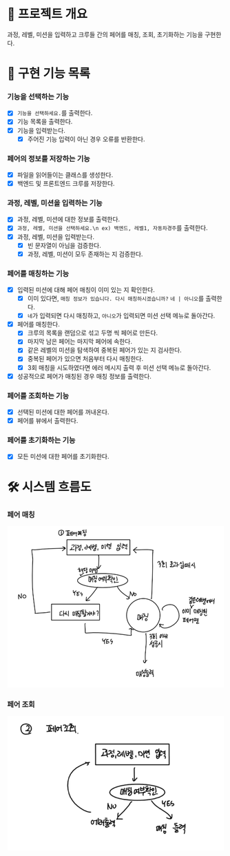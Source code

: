 # 💪 프로젝트 개요

과정, 레벨, 미션을 입력하고 크루들 간의 페어를 매칭, 조회, 초기화하는 기능을 구현한다.

# 📝 구현 기능 목록

### 기능을 선택하는 기능

- [x] `기능을 선택하세요.`를 출력한다.
- [x] 기능 목록을 출력한다.
- [x] 기능을 입력받는다.
    - [x] 주어진 기능 입력이 아닌 경우 오류를 반환한다.

### 페어의 정보를 저장하는 기능

- [x] 파일을 읽어들이는 클래스를 생성한다.
- [x] 백엔드 및 프론트엔드 크루를 저장한다.

### 과정, 레벨, 미션을 입력하는 기능

- [x] 과정, 레벨, 미션에 대한 정보를 출력한다.
- [x] `과정, 레벨, 미션을 선택하세요.\n ex) 백엔드, 레벨1, 자동차경주`를 출력한다.
- [x] 과정, 레벨, 미션을 입력받는다.
    - [x] 빈 문자열이 아님을 검증한다.
    - [x] 과정, 레벨, 미션이 모두 존재하는 지 검증한다.

### 페어를 매칭하는 기능

- [x] 입력된 미션에 대해 페어 매칭이 이미 있는 지 확인한다.
    - [x] 이미 있다면, `매칭 정보가 있습니다. 다시 매칭하시겠습니까?` `네 | 아니오`를 출력한다.
    - [x] `네`가 입력되면 다시 매칭하고, `아니오`가 입력되면 미션 선택 메뉴로 돌아간다.
- [x] 페어를 매칭한다.
    - [x] 크루의 목록을 랜덤으로 섞고 두명 씩 페어로 만든다.
    - [x] 마지막 남은 페어는 마지막 페어에 속한다.
    - [x] 같은 레벨의 미션을 탐색하여 중복된 페어가 있는 지 검사한다.
    - [x] 중복된 페어가 있으면 처음부터 다시 매칭한다.
    - [x] 3회 매칭을 시도하였다면 에러 메시지 출력 후 미션 선택 메뉴로 돌아간다.
- [x] 성공적으로 페어가 매칭된 경우 매칭 정보를 출력한다.

### 페어를 조회하는 기능

- [x] 선택된 미션에 대한 페어를 꺼내온다.
- [x] 페어를 뷰에서 출력한다.

### 페어를 초기화하는 기능

- [x] 모든 미션에 대한 페어를 초기화한다.

# 🛠 시스템 흐름도

### 페어 매칭

![img.png](페어매칭.png)

### 페어 조회

![img.png](페어조회.png)
